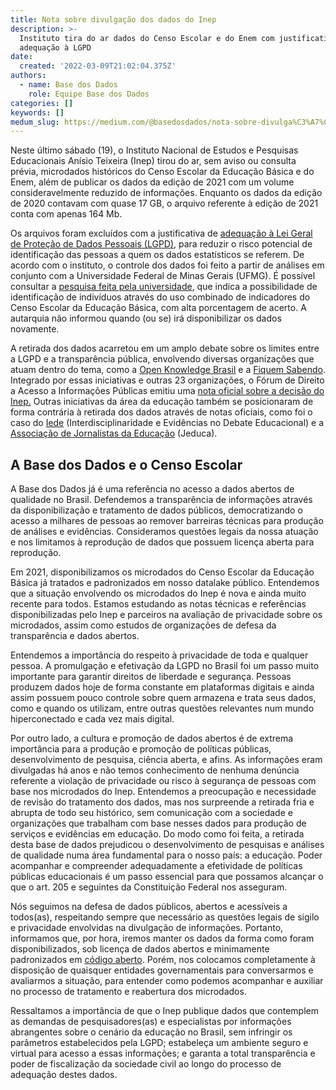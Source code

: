 ```yaml
---
title: Nota sobre divulgação dos dados do Inep
description: >-
  Instituto tira do ar dados do Censo Escolar e do Enem com justificativa de
  adequação à LGPD
date:
  created: '2022-03-09T21:02:04.375Z'
authors:
  - name: Base dos Dados
    role: Equipe Base dos Dados
categories: []
keywords: []
medum_slug: https://medium.com/@basedosdados/nota-sobre-divulga%C3%A7%C3%A3o-dos-dados-do-inep-9168291dbca0
---
```


Neste último sábado (19), o Instituto Nacional de Estudos e Pesquisas Educacionais Anísio Teixeira (Inep) tirou do ar, sem aviso ou consulta prévia, microdados históricos do Censo Escolar da Educação Básica e do Enem, além de publicar os dados da edição de 2021 com um volume consideravelmente reduzido de informações. Enquanto os dados da edição de 2020 contavam com quase 17 GB, o arquivo referente à edição de 2021 conta com apenas 164 Mb.

Os arquivos foram excluídos com a justificativa de [adequação à Lei Geral de Proteção de Dados Pessoais (LGPD)](https://www.gov.br/inep/pt-br/assuntos/noticias/institucional/nota-de-esclarecimento-divulgacao-dos-microdados), para reduzir o risco potencial de identificação das pessoas a quem os dados estatísticos se referem. De acordo com o instituto, o controle dos dados foi feito a partir de análises em conjunto com a Universidade Federal de Minas Gerais (UFMG). É possível consultar a [pesquisa feita pela universidade](https://download.inep.gov.br/microdados/TED_8750-UFMG.pdf), que indica a possibilidade de identificação de indivíduos através do uso combinado de indicadores do Censo Escolar da Educação Básica, com alta porcentagem de acerto. A autarquia não informou quando (ou se) irá disponibilizar os dados novamente.

A retirada dos dados acarretou em um amplo debate sobre os limites entre a LGPD e a transparência pública, envolvendo diversas organizações que atuam dentro do tema, como a [Open Knowledge Brasil](https://ok.org.br/noticia/nota-alerta-para-uso-equivocado-da-lgpd-pelo-inep-ao-suprimir-microdados/) e a [Fiquem Sabendo](https://fiquemsabendo.com.br/). Integrado por essas iniciativas e outras 23 organizações, o Fórum de Direito a Acesso a Informações Públicas emitiu uma [nota oficial sobre a decisão do Inep.](http://informacaopublica.org.br/?p=4315) Outras iniciativas da área da educação também se posicionaram de forma contrária à retirada dos dados através de notas oficiais, como foi o caso do [Iede](https://www.portaliede.com.br/nova-forma-de-divulgar-dados-do-enem-e-do-censo-escolar-pelo-inep-contraria-interesse-publico-e-inviabiliza-diversas-pesquisas/) (Interdisciplinaridade e Evidências no Debate Educacional) e a [Associação de Jornalistas da Educação](https://jeduca.org.br/noticia/nota-sobre-a-retirada-de-microdados-do-site-do-inep) (Jeduca).

## A Base dos Dados e o Censo Escolar

A Base dos Dados já é uma referência no acesso a dados abertos de qualidade no Brasil. Defendemos a transparência de informações através da disponibilização e tratamento de dados públicos, democratizando o acesso a milhares de pessoas ao remover barreiras técnicas para produção de análises e evidências. Consideramos questões legais da nossa atuação e nos limitamos à reprodução de dados que possuem licença aberta para reprodução.

Em 2021, disponibilizamos os microdados do Censo Escolar da Educação Básica já tratados e padronizados em nosso datalake público. Entendemos que a situação envolvendo os microdados do Inep é nova e ainda muito recente para todos. Estamos estudando as notas técnicas e referências disponibilizadas pelo Inep e parceiros na avaliação de privacidade sobre os microdados, assim como estudos de organizações de defesa da transparência e dados abertos.

Entendemos a importância do respeito à privacidade de toda e qualquer pessoa. A promulgação e efetivação da LGPD no Brasil foi um passo muito importante para garantir direitos de liberdade e segurança. Pessoas produzem dados hoje de forma constante em plataformas digitais e ainda assim possuem pouco controle sobre quem armazena e trata seus dados, como e quando os utilizam, entre outras questões relevantes num mundo hiperconectado e cada vez mais digital.

Por outro lado, a cultura e promoção de dados abertos é de extrema importância para a produção e promoção de políticas públicas, desenvolvimento de pesquisa, ciência aberta, e afins. As informações eram divulgadas há anos e não temos conhecimento de nenhuma denúncia referente a violação de privacidade ou risco à segurança de pessoas com base nos microdados do Inep. Entendemos a preocupação e necessidade de revisão do tratamento dos dados, mas nos surpreende a retirada fria e abrupta de todo seu histórico, sem comunicação com a sociedade e organizações que trabalham com base nesses dados para produção de serviços e evidências em educação. Do modo como foi feita, a retirada desta base de dados prejudicou o desenvolvimento de pesquisas e análises de qualidade numa área fundamental para o nosso país: a educação. Poder acompanhar e compreender adequadamente a efetividade de políticas públicas educacionais é um passo essencial para que possamos alcançar o que o art. 205 e seguintes da Constituição Federal nos asseguram.

Nós seguimos na defesa de dados públicos, abertos e acessíveis a todos(as), respeitando sempre que necessário as questões legais de sigilo e privacidade envolvidas na divulgação de informações. Portanto, informamos que, por hora, iremos manter os dados da forma como foram disponibilizados, sob licença de dados abertos e minimamente padronizados em [código aberto](https://github.com/basedosdados/mais/tree/master/bases). Porém, nos colocamos completamente à disposição de quaisquer entidades governamentais para conversarmos e avaliarmos a situação, para entender como podemos acompanhar e auxiliar no processo de tratamento e reabertura dos microdados.

Ressaltamos a importância de que o Inep publique dados que contemplem as demandas de pesquisadores(as) e especialistas por informações abrangentes sobre o cenário da educação no Brasil, sem infringir os parâmetros estabelecidos pela LGPD; estabeleça um ambiente seguro e virtual para acesso a essas informações; e garanta a total transparência e poder de fiscalização da sociedade civil ao longo do processo de adequação destes dados.
